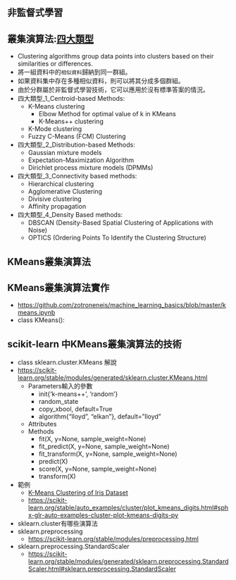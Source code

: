 ## 非監督式學習
## 叢集演算法:[四大類型](https://www.geeksforgeeks.org/machine-learning/)
- Clustering algorithms group data points into clusters based on their similarities or differences.
- 將一組資料中的`相似資料`歸納到同一群組。
- 如果資料集中存在多種相似資料，則可以將其分成多個群組。
- 由於分群屬於非監督式學習技術，它可以應用於沒有標準答案的情況。
- 四大類型_1_Centroid-based Methods:
  - K-Means clustering
    - Elbow Method for optimal value of k in KMeans
    - K-Means++ clustering
  - K-Mode clustering
  - Fuzzy C-Means (FCM) Clustering
- 四大類型_2_Distribution-based Methods:
  - Gaussian mixture models
  - Expectation-Maximization Algorithm
  - Dirichlet process mixture models (DPMMs)
- 四大類型_3_Connectivity based methods:
  - Hierarchical clustering
  - Agglomerative Clustering
  - Divisive clustering
  - Affinity propagation
- 四大類型_4_Density Based methods:
  - DBSCAN (Density-Based Spatial Clustering of Applications with Noise)
  - OPTICS (Ordering Points To Identify the Clustering Structure)


## KMeans叢集演算法
## KMeans叢集演算法實作
- https://github.com/zotroneneis/machine_learning_basics/blob/master/kmeans.ipynb
- class KMeans():
## scikit-learn 中KMeans叢集演算法的技術
- class sklearn.cluster.KMeans 解說
- https://scikit-learn.org/stable/modules/generated/sklearn.cluster.KMeans.html
  - Parameters輸入的參數
    - init{‘k-means++’, ‘random’}
    - random_state
    - copy_xbool, default=True
    - algorithm{“lloyd”, “elkan”}, default=”lloyd”
  - Attributes
  - Methods
    - fit(X, y=None, sample_weight=None)
    - fit_predict(X, y=None, sample_weight=None)
    - fit_transform(X, y=None, sample_weight=None)
    - predict(X)
    - score(X, y=None, sample_weight=None)
    - transform(X)
 - 範例
   - [K-Means Clustering of Iris Dataset](https://www.kaggle.com/code/khotijahs1/k-means-clustering-of-iris-dataset)
   - https://scikit-learn.org/stable/auto_examples/cluster/plot_kmeans_digits.html#sphx-glr-auto-examples-cluster-plot-kmeans-digits-py
 - sklearn.cluster有哪些演算法
 - sklearn.preprocessing
   - https://scikit-learn.org/stable/modules/preprocessing.html
 - sklearn.preprocessing.StandardScaler
   - https://scikit-learn.org/stable/modules/generated/sklearn.preprocessing.StandardScaler.html#sklearn.preprocessing.StandardScaler 
   
 
